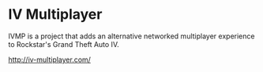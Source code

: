 IV Multiplayer
=============
IVMP is a project that adds an alternative networked multiplayer experience to Rockstar's Grand Theft Auto IV.

http://iv-multiplayer.com/
